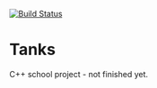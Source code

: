 [![Build Status](http://35.242.248.165:8080/buildStatus/icon?job=Tanks)](http://35.242.248.165:8080/job/Tanks/)

Tanks
=====

C++ school project - not finished yet.
